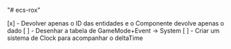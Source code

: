 "# ecs-rox" 



[x] - Devolver apenas o ID das entidades e o Componente devolve apenas o dado
[ ] - Desenhar a tabela de GameMode+Event -> System
[ ] - Criar um sistema de Clock para acompanhar o deltaTime

